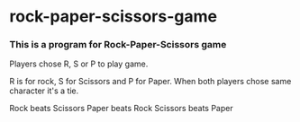 # rock-paper-scissors-game
### This is a program for Rock-Paper-Scissors game
Players chose R, S or P to play game.

R is for rock, S for Scissors and P for Paper.
When both players chose same character it's a tie.

Rock beats Scissors
Paper beats Rock
Scissors beats Paper
